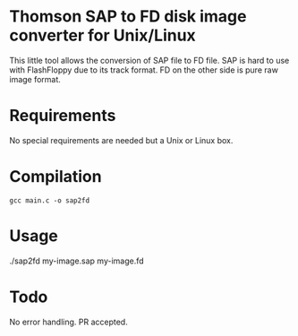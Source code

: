 # Thomson SAP to FD disk image converter for Unix/Linux

This little tool allows the conversion of SAP file to FD file.
SAP is hard to use with FlashFloppy due to its track format.
FD on the other side is pure raw image format.

# Requirements

No special requirements are needed but a Unix or Linux box.

# Compilation

```
gcc main.c -o sap2fd
```

# Usage

./sap2fd my-image.sap my-image.fd

# Todo

No error handling. PR accepted.

